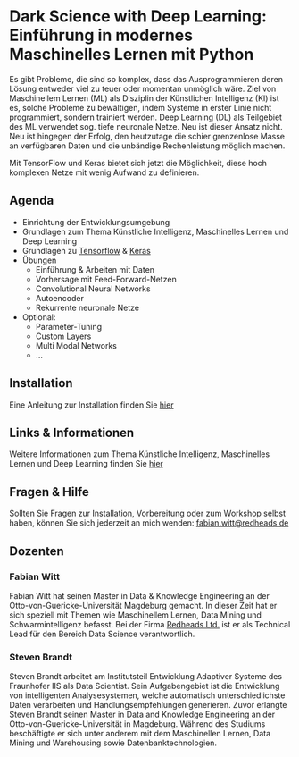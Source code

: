 # Dark Science with Deep Learning: Einführung in modernes Maschinelles Lernen mit Python

Es gibt Probleme, die sind so komplex, dass das Ausprogrammieren deren Lösung entweder viel zu teuer oder momentan unmöglich wäre.
Ziel von Maschinellem Lernen (ML) als Disziplin der Künstlichen Intelligenz (KI) ist es, solche Probleme zu bewältigen, indem Systeme in erster Linie nicht programmiert, sondern trainiert werden.
Deep Learning (DL) als Teilgebiet des ML verwendet sog. tiefe neuronale Netze.
Neu ist dieser Ansatz nicht.
Neu ist hingegen der Erfolg, den heutzutage die schier grenzenlose Masse an verfügbaren Daten und die unbändige Rechenleistung möglich machen.

Mit TensorFlow und Keras bietet sich jetzt die Möglichkeit, diese hoch komplexen Netze mit wenig Aufwand zu definieren.

    
## Agenda
* Einrichtung der Entwicklungsumgebung
* Grundlagen zum Thema Künstliche Intelligenz, Maschinelles Lernen und Deep Learning
* Grundlagen zu [Tensorflow](https://www.tensorflow.org/) & [Keras](https://keras.io/)
* Übungen
   * Einführung & Arbeiten mit Daten
   * Vorhersage mit Feed-Forward-Netzen
   * Convolutional Neural Networks
   * Autoencoder
   * Rekurrente neuronale Netze
* Optional:
   * Parameter-Tuning
   * Custom Layers
   * Multi Modal Networks
   * ...
   
   
## Installation
Eine Anleitung zur Installation finden Sie [hier](INSTALLATION.md)

## Links & Informationen
Weitere Informationen zum Thema Künstliche Intelligenz, Maschinelles Lernen und Deep Learning finden Sie [hier](docs/README.md)


## Fragen & Hilfe
Sollten Sie Fragen zur Installation, Vorbereitung oder zum Workshop selbst haben, können Sie sich jederzeit an mich wenden: fabian.witt@redheads.de

## Dozenten

### Fabian Witt
Fabian Witt hat seinen Master in Data & Knowledge Engineering an der Otto-von-Guericke-Universität Magdeburg gemacht. 
In dieser Zeit hat er sich speziell mit Themen wie Maschinellem Lernen, Data Mining und Schwarmintelligenz befasst.
Bei der Firma [Redheads Ltd.](https://www.redheads.de/) ist er als Technical Lead für den Bereich Data Science verantwortlich.


### Steven Brandt
Steven Brandt arbeitet am Institutsteil Entwicklung Adaptiver Systeme des Fraunhofer IIS als Data Scientist.
Sein Aufgabengebiet ist die Entwicklung von intelligenten Analysesystemen, welche automatisch unterschiedlichste Daten verarbeiten und Handlungsempfehlungen generieren.
Zuvor erlangte Steven Brandt seinen Master in Data and Knowledge Engineering an der Otto-von-Guericke-Universität in Magdeburg.
Während des Studiums beschäftigte er sich unter anderem mit dem Maschinellen Lernen, Data Mining und Warehousing sowie Datenbanktechnologien.